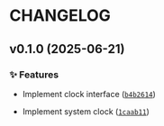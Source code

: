 # CHANGELOG

<!-- version list -->

## v0.1.0 (2025-06-21)

### ✨ Features

- Implement clock interface
  ([`b4b2614`](https://github.com/adriamontoto/clock-pattern/commit/b4b261471a351f1c738944be76ebbf63ee93077b))

- Implement system clock
  ([`1caab11`](https://github.com/adriamontoto/clock-pattern/commit/1caab1195a78f8e302ac66c735d1a607d1479d1d))
